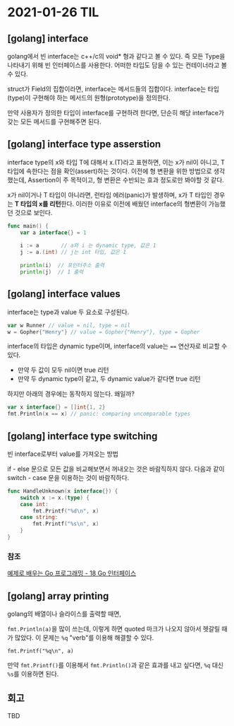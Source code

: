 # 2021-01-26 TIL
## [golang] interface
golang에서 빈 interface는 c++/c의 void* 형과 같다고 볼 수 있다. 즉 모든 Type을 나타내기 위해 빈 인터페이스를 사용한다. 어떠한 타입도 담을 수 있는 컨테이너라고 볼 수 있다.

struct가 Field의 집합이라면, interface는 메서드들의 집합이다. interface는 타입(type)이 구현해야 하는 메서드의 원형(prototype)을 정의한다. 

만약 사용자가 정의한 타입이 interface를 구현하려 한다면, 단순히 해당 interface가 갖는 모든 메서드를 구현해주면 된다. 

## [golang] interface type asserstion
interface type의 x와 타입 T에 대해서 x.(T)라고 표현하면, 이는 x가 nil이 아니고, T 타입에 속한다는 점을 확인(assert)하는 것이다. 이전에 형 변환을 위한 방법으로 생각했는데, Assertion이 주 목적이고, 형 변환은 수반되는 효과 정도로만 봐야할 것 같다. 

x가 nil이거나 T 타입이 아니라면, 런타임 에러(panic)가 발생하며, x가 T 타입인 경우는 **T 타입의 x를 리턴**한다. 이러한 이유로 이전에 배웠던 interface의 형변환이 가능했던 것으로 보인다. 

```go
func main() {
    var a interface{} = 1
 
    i := a       // a와 i 는 dynamic type, 값은 1
    j := a.(int) // j는 int 타입, 값은 1
 
    println(i)  // 포인터주소 출력
    println(j)  // 1 출력
```

## [golang] interface values
interface는 type과 value 두 요소로 구성된다. 

```go
var w Runner // value = nil, type = nil
w = Gopher{"Henry"} // value = Gopher{"Henry"}, type = Gopher
```

interface의 타입은 dynamic type이며, interface의 value는 `==` 연산자로 비교할 수 있다.

- 만약 두 값이 모두 nil이면 true 리턴
- 만약 두 dynamic type이 같고, 두 dynamic value가 같다면 true 리턴

하지만 아래의 경우에는 동작하지 않는다. 왜일까?
```go
var x interface{} = []int{1, 2}
fmt.Println(x == x) // panic: comparing uncomparable types
```

## [golang] interface type switching
빈 interface로부터 value를 가져오는 방법

if - else 문으로 모든 값을 비교해보면서 꺼내오는 것은 바람직하지 않다. 다음과 같이 switch - case 문을 이용하는 것이 바람직하다.

```go
func HandleUnknown(x interface{}) {
    switch x := x.(type) {
    case int:
        fmt.Printf("%d\n", x)
    case string:
        fmt.Printf("%s\n", x)
    }
}
```

### 참조
[예제로 배우는 Go 프로그래밍 - 18 Go 인터페이스](http://golang.site/go/article/18-Go-%EC%9D%B8%ED%84%B0%ED%8E%98%EC%9D%B4%EC%8A%A4)

## [golang] array printing
golang의 배열이나 슬라이스를 출력할 때면,

`fmt.Println(a)`을 많이 쓰는데, 이렇게 하면 quoted 마크가 나오지 않아서 헷갈릴 때가 많았다. 이 문제는 `%q` "verb"를 이용해 해결할 수 있다.

`fmt.Printf("%q\n", a)`

만약 `fmt.Printf()`를 이용해서 `fmt.Println()`과 같은 효과를 내고 싶다면, `%q` 대신 `%s`를 이용하면 된다.

## 회고
TBD
